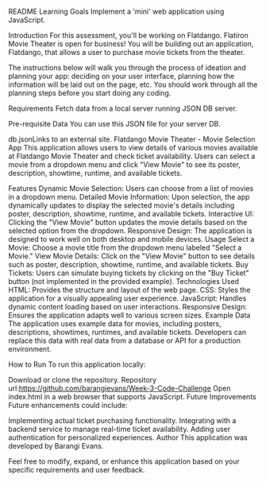 README
Learning Goals
Implement a 'mini' web application using JavaScript.
 

Introduction
For this assessment, you'll be working on Flatdango. Flatiron Movie Theater is open for business! You will be building out an application, Flatdango, that allows a user to purchase movie tickets from the theater.

The instructions below will walk you through the process of ideation and planning your app: deciding on your user interface, planning how the information will be laid out on the page, etc. You should work through all the planning steps before you start doing any coding.

 

Requirements
Fetch data from a local server running JSON DB server.
 

Pre-requisite Data
You can use this JSON file for your server DB.

db.jsonLinks to an external site. 
Flatdango Movie Theater - Movie Selection App
This application allows users to view details of various movies available at Flatdango Movie Theater and check ticket availability. Users can select a movie from a dropdown menu and click "View Movie" to see its poster, description, showtime, runtime, and available tickets.

Features
Dynamic Movie Selection: Users can choose from a list of movies in a dropdown menu.
Detailed Movie Information: Upon selection, the app dynamically updates to display the selected movie's details including poster, description, showtime, runtime, and available tickets.
Interactive UI: Clicking the "View Movie" button updates the movie details based on the selected option from the dropdown.
Responsive Design: The application is designed to work well on both desktop and mobile devices.
Usage
Select a Movie: Choose a movie title from the dropdown menu labeled "Select a Movie."
View Movie Details: Click on the "View Movie" button to see details such as poster, description, showtime, runtime, and available tickets.
Buy Tickets: Users can simulate buying tickets by clicking on the "Buy Ticket" button (not implemented in the provided example).
Technologies Used
HTML: Provides the structure and layout of the web page.
CSS: Styles the application for a visually appealing user experience.
JavaScript: Handles dynamic content loading based on user interactions.
Responsive Design: Ensures the application adapts well to various screen sizes.
Example Data
The application uses example data for movies, including posters, descriptions, showtimes, runtimes, and available tickets. Developers can replace this data with real data from a database or API for a production environment.

How to Run
To run this application locally:

Download or clone the repository. Repository url:https://github.com/barangievans/Week-3-Code-Challenge
Open index.html in a web browser that supports JavaScript.
Future Improvements
Future enhancements could include:

Implementing actual ticket purchasing functionality.
Integrating with a backend service to manage real-time ticket availability.
Adding user authentication for personalized experiences.
Author
This application was developed by Barangi Evans.

Feel free to modify, expand, or enhance this application based on your specific requirements and user feedback.